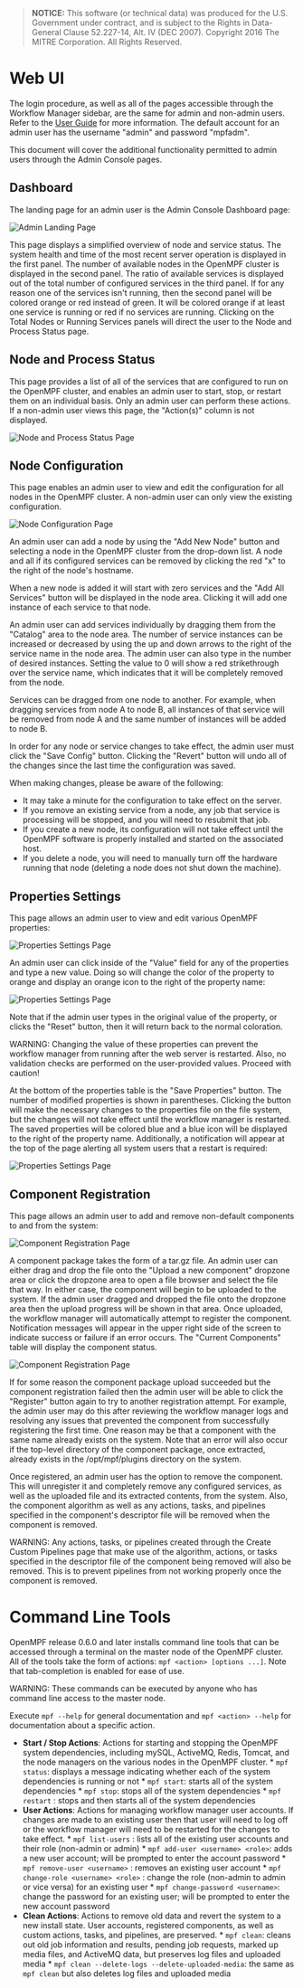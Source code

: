 > **NOTICE:** This software (or technical data) was produced for the U.S. Government under contract, and is subject to the Rights in Data-General Clause 52.227-14, Alt. IV (DEC 2007).Copyright 2016 The MITRE Corporation. All Rights Reserved.# Web UIThe login procedure, as well as all of the pages accessible through the Workflow Manager sidebar, are the same for admin and non-admin users. Refer to the [User Guide](User-Guide/) for more information. The default account for an admin user has the username "admin" and password "mpfadm".This document will cover the additional functionality permitted to admin users through the Admin Console pages.## DashboardThe landing page for an admin user is the Admin Console Dashboard page:![Admin Landing Page](img/mpf-adm-landing.png "Admin Landing Page")This page displays a simplified overview of node and service status. The system health and time of the most recent server operation is displayed in the first panel. The number of available nodes in the OpenMPF cluster is displayed in the second panel. The ratio of available services is displayed out of the total number of configured services in the third panel. If for any reason one of the services isn't running, then the second panel will be colored orange or red instead of green. It will be colored orange if at least one service is running or red if no services are running. Clicking on the Total Nodes or Running Services panels will direct the user to the Node and Process Status page.## Node and Process StatusThis page provides a list of all of the services that are configured to run on the OpenMPF cluster, and enables an admin user to start, stop, or restart them on an individual basis. Only an admin user can perform these actions. If a non-admin user views this page, the "Action(s)" column is not displayed.![Node and Process Status Page](img/mpf-adm-node.png "Node and Process Status Page")## Node ConfigurationThis page enables an admin user to view and edit the configuration for all nodes in the OpenMPF cluster. A non-admin user can only view the existing configuration.![Node Configuration Page](img/Node_Configuration.jpg "Node Configuration Page")An admin user can add a node by using the "Add New Node" button and selecting a node in the OpenMPF cluster from the drop-down list. A node and all if its configured services can be removed by clicking the red "x" to the right of the node's hostname.When a new node is added it will start with zero services and the "Add All Services" button will be displayed in the node area. Clicking it will add one instance of each service to that node.An admin user can add services individually by dragging them from the "Catalog" area to the node area. The number of service instances can be increased or decreased by using the up and down arrows to the right of the service name in the node area. The admin user can also type in the number of desired instances. Setting the value to 0 will show a red strikethrough over the service name, which indicates that it will be completely removed from the node.Services can be dragged from one node to another. For example, when dragging services from node A to node B, all instances of that service will be removed from node A and the same number of instances will be added to node B.In order for any node or service changes to take effect, the admin user must click the "Save Config" button. Clicking the "Revert" button will undo all of the changes since the last time the configuration was saved.When making changes, please be aware of the following:  - It may take a minute for the configuration to take effect on the server.  - If you remove an existing service from a node, any job that service is processing will be stopped, and you will need to resubmit that job.  - If you create a new node, its configuration will not take effect until the OpenMPF software is properly installed and started on the associated host.  - If you delete a node, you will need to manually turn off the hardware running that node (deleting a node does not shut down the machine).## Properties SettingsThis page allows an admin user to view and edit various OpenMPF properties:![Properties Settings Page](img/Properties_Settings.jpg "Properties Settings Page")An admin user can click inside of the "Value" field for any of the properties and type a new value. Doing so will change the color of the property to orange and display an orange icon to the right of the property name:![Properties Settings Page](img/Properties_Settings_Timeout.jpg "Properties Settings Page")Note that if the admin user types in the original value of the property, or clicks the "Reset" button, then it will return back to the normal coloration.WARNING: Changing the value of these properties can prevent the workflow manager from running after the web server is restarted. Also, no validation checks are performed on the user-provided values. Proceed with caution!At the bottom of the properties table is the "Save Properties" button. The number of modified properties is shown in parentheses. Clicking the button will make the necessary changes to the properties file on the file system, but the changes will not take effect until the workflow manager is restarted. The saved properties will be colored blue and a blue icon will be displayed to the right of the property name. Additionally, a notification will appear at the top of the page alerting all system users that a restart is required:![Properties Settings Page](img/Properties_Settings_Timeout_Set.jpg "Properties Settings Page")## Component RegistrationThis page allows an admin user to add and remove non-default components to and from the system:![Component Registration Page](img/Component_Registration.jpg "Component Registration Page")A component package takes the form of a tar.gz file. An admin user can either drag and drop the file onto the "Upload a new component" dropzone area or click the dropzone area to open a file browser and select the file that way. In either case, the component will begin to be uploaded to the system. If the admin user dragged and dropped the file onto the dropzone area then the upload progress will be shown in that area. Once uploaded, the workflow manager will automatically attempt to register the component. Notification messages will appear in the upper right side of the screen to indicate success or failure if an error occurs. The "Current Components" table will display the component status.![Component Registration Page](img/Component_Registration_Test.jpg "Component Registration Page")If for some reason the component package upload succeeded but the component registration failed then the admin user will be able to click the "Register" button again to try to another registration attempt. For example, the admin user may do this after reviewing the workflow manager logs and resolving any issues that prevented the component from successfully registering the first time. One reason may be that a component with the same name already exists on the system. Note that an error will also occur if the top-level directory of the component package, once extracted, already exists in the /opt/mpf/plugins directory on the system.Once registered, an admin user has the option to remove the component. This will unregister it and completely remove any configured services, as well as the uploaded file and its extracted contents, from the system. Also, the component algorithm as well as any actions, tasks, and pipelines specified in the component's descriptor file will be removed when the component is removed.WARNING: Any actions, tasks, or pipelines created through the Create Custom Pipelines page that make use of the algorithm, actions, or tasks specified in the descriptor file of the component being removed will also be removed. This is to prevent pipelines from not working properly once the component is removed.# Command Line ToolsOpenMPF release 0.6.0 and later installs command line tools that can be accessed through a terminal on the master node of the OpenMPF cluster. All of the tools take the form of actions: `mpf <action> [options ...]`. Note that tab-completion is enabled for ease of use.WARNING: These commands can be executed by anyone who has command line access to the master node.Execute `mpf --help` for general documentation and `mpf <action> --help` for documentation about a specific action.  - **Start / Stop Actions**: Actions for starting and stopping the OpenMPF system dependencies, including mySQL, ActiveMQ, Redis, Tomcat, and the node managers on the various nodes in the OpenMPF cluster.         * `mpf status`: displays a message indicating whether each of the system dependencies is running or not         * `mpf start`: starts all of the system dependencies         * `mpf stop`: stops all of the system dependencies         * `mpf restart` : stops and then starts all of the system dependencies  - **User Actions**: Actions for managing workflow manager user accounts. If changes are made to an existing user then that user will need to log off or the workflow manager will need to be restarted for the changes to take effect.         * `mpf list-users` : lists all of the existing user accounts and their role (non-admin or admin)         * `mpf add-user <username> <role>`: adds a new user account; will be prompted to enter the account password         * `mpf remove-user <username>` : removes an existing user account         * `mpf change-role <username> <role>` : change the role (non-admin to admin or vice versa) for an existing user         * `mpf change-password <username>`: change the password for an existing user; will be prompted to enter the new account password  - **Clean Actions**: Actions to remove old data and revert the system to a new install state. User accounts, registered components, as well as custom actions, tasks, and pipelines, are preserved.         * `mpf clean`: cleans out old job information and results, pending job requests, marked up media files, and ActiveMQ data, but preserves log files and uploaded media         * `mpf clean --delete-logs --delete-uploaded-media`: the same as `mpf clean` but also deletes log files and uploaded media